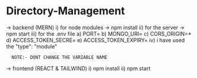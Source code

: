 # Directory-Management

  -> backend (MERN)
      i) for node modules -> npm install 
      ii) for the server -> npm start
      iii) for the .env file 
          a) PORT=
          b) MONGO_URI=
          c) CORS_ORIGIN=*
          d) ACCESS_TOKEN_SECRE=
          e) ACCESS_TOKEN_EXPIRY=
      iv) i have used the "type": "module"
      
      NOTE:- DONT CHANGE THE VARIABLE NAME


  -> frontend (REACT & TAILWIND)
      i) npm install
      ii) npm start
          


